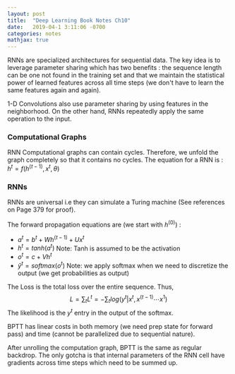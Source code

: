 ```yaml
---
layout: post
title:  "Deep Learning Book Notes Ch10"
date:   2019-04-1 3:11:06 -0700
categories: notes
mathjax: true
---
```


RNNs are specialized architectures for sequential data. The key idea is to leverage parameter sharing which has two benefits : the sequence length can be one not found in the training set and that we maintain the statistical power of learned features across all time steps (we don't have to learn the same features again and again).

1-D Convolutions also use parameter sharing by using features in the neighborhood. On the other hand, RNNs repeatedly apply the same operation to the input.

### Computational Graphs
RNN Computational graphs can contain cycles. Therefore, we unfold the graph completely so that it contains no cycles. The equation for a RNN is : $h^t = f(h^{(t-1)}, x^t, \theta)$

### RNNs 
RNNs are universal i.e they can simulate a Turing machine (See references on Page 379 for proof).

The forward propagation equations are (we start with $h^{(0)}$) :

 - $a^t = b^t + Wh^{(t-1)} + Ux^t$
 - $h^t = tanh(a^t)$ Note: Tanh is assumed to be the activation
 - $o^t = c + Vh^t$
 - $\hat{y}^t = softmax(o^t)$ Note: we apply softmax when we need to discretize the output (we get probabilities as output)

The Loss is the total loss over the entire sequence. Thus,
$$ L = \sum_{t} L^t = -\sum_{t} log(y^t|x^t, x^{(t-1)}\cdots x^1)$$
 The likelihood is the $y^t$ entry in the output of the softmax.

BPTT has linear costs in both memory (we need prep state for forward pass) and time (cannot be parallelized due to sequential nature). 

After unrolling the computation graph, BPTT is the same as regular backdrop. The only gotcha is that internal parameters of the RNN cell have gradients across time steps which need to be summed up.
